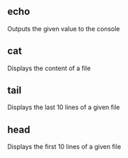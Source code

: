 ## echo
Outputs the given value to the console

## cat
Displays the content of a file

## tail
Displays the last 10 lines of a given file

## head
Displays the first 10 lines of a given file


